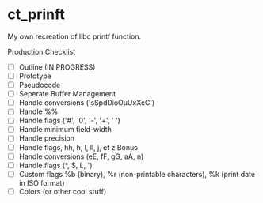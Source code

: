 # ct_prinft
My own recreation of libc printf function.

Production Checklist
- [ ] Outline (IN PROGRESS)
- [ ] Prototype
- [ ] Pseudocode
- [ ] Seperate Buffer Management
- [ ] Handle conversions ('sSpdDioOuUxXcC')
- [ ] Handle %%
- [ ] Handle flags ('#', '0', '-', '+', ' ') 
- [ ] Handle minimum field-width
- [ ] Handle precision
- [ ] Handle flags, hh, h, l, ll, j, et z
Bonus
- [ ] Handle conversions (eE, fF, gG, aA, n)
- [ ] Handle flags (*, $, L, ')
- [ ] Custom flags %b (binary), %r (non-printable characters), %k (print date in ISO format)
- [ ] Colors (or other cool stuff)
